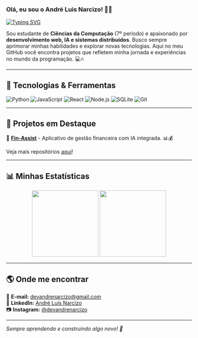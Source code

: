 ### Olá, eu sou o André Luis Narcizo! 👋🚀

[![Typing SVG](https://readme-typing-svg.herokuapp.com?font=Fira+Code&pause=1000&color=00C9FF&width=435&lines=Desenvolvedor+Full-Stack;Apaixonado+por+Tecnologia;Entusiasta+de+Inteligência+Artificial;Em+busca+de+inovação+e+aprendizado)](https://git.io/typing-svg)

Sou estudante de **Ciências da Computação** (7º período) e apaixonado por **desenvolvimento web, IA e sistemas distribuídos**. Busco sempre aprimorar minhas habilidades e explorar novas tecnologias. Aqui no meu GitHub você encontra projetos que refletem minha jornada e experiências no mundo da programação. 💻🔥

---

## 🚀 Tecnologias & Ferramentas

![Python](https://img.shields.io/badge/-Python-3776AB?style=for-the-badge&logo=python&logoColor=white) ![JavaScript](https://img.shields.io/badge/-JavaScript-F7DF1E?style=for-the-badge&logo=javascript&logoColor=black) ![React](https://img.shields.io/badge/-React-61DAFB?style=for-the-badge&logo=react&logoColor=black) ![Node.js](https://img.shields.io/badge/-Node.js-339933?style=for-the-badge&logo=node.js&logoColor=white) ![SQLite](https://img.shields.io/badge/-SQLite-003B57?style=for-the-badge&logo=sqlite&logoColor=white) ![Git](https://img.shields.io/badge/-Git-F05032?style=for-the-badge&logo=git&logoColor=white)

---

## 📌 Projetos em Destaque

🔹 **[Fin-Assist](https://github.com/DevAndreNarcizo/Fin-Assist)** - Aplicativo de gestão financeira com IA integrada. 📊💰 

Veja mais repositórios [aqui](https://github.com/DevAndreNarcizo?tab=repositories)!

---

## 📊 Minhas Estatísticas

<div align="center">
  <img height="180em" src="https://github-readme-stats.vercel.app/api?username=DevAndreNarcizo&show_icons=true&theme=react&count_private=true"/>
  <img height="180em" src="https://github-readme-streak-stats.herokuapp.com/?user=DevAndreNarcizo&theme=react"/>
</div>

---

## 🌎 Onde me encontrar

📩 **E-mail:** devandrenarcizo@gmail.com  
💼 **LinkedIn:** [André Luis Narcizo](https://www.linkedin.com/in/devandrenarcizo)  
📷 **Instagram:** [@devandrenarcizo](https://www.instagram.com/devandrenarcizo/)  

---

_Sempre aprendendo e construindo algo novo! 🚀_
